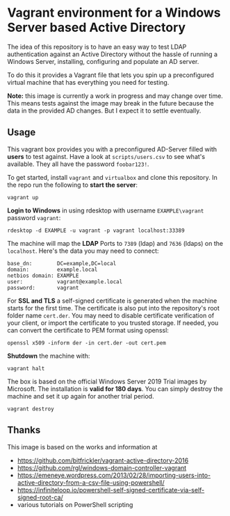 # Vagrant environment for a Windows Server based Active Directory

The idea of this repository is to have an easy way to test LDAP authentication against an Active Directory without the hassle of running a Windows Server, installing, configuring and populate an AD server.

To do this it provides a Vagrant file that lets you spin up a preconfigured virtual machine that has everything you need for testing.

**Note:** this image is currently a work in progress and may change over time. This means tests against the image may break in the future because the data in the provided AD changes. But I expect it to settle eventually.

## Usage

This vagrant box provides you with a preconfigured AD-Server filled with **users** to test against. Have a look at `scripts/users.csv` to see what's available. They all have the password `foobar123!`.

To get started, install `vagrant` and `virtualbox` and clone this repository. In the repo run the following to **start the server**:

    vagrant up

**Login to Windows** in using rdesktop with username `EXAMPLE\vagrant` password `vagrant`:

    rdesktop -d EXAMPLE -u vagrant -p vagrant localhost:33389

The machine will map the **LDAP** Ports to `7389` (ldap) and `7636` (ldaps) on the `localhost`. Here's the data you may need to connect:

    base_dn:        DC=example,DC=local
    domain:         example.local
    netbios domain: EXAMPLE
    user:           vagrant@example.local
    password:       vagrant

For **SSL and TLS** a self-signed certificate is generated when the machine starts for the first time. The certificate is also put into the repository's root folder name `cert.der`. You may need to disable certificate verification of your client, or import the certificate to you trusted storage. If needed, you can convert the certificate to PEM format using openssl:

    openssl x509 -inform der -in cert.der -out cert.pem

**Shutdown** the machine with:

    vagrant halt

The box is based on the official Windows Server 2019 Trial images by Microsoft. The installation is **valid for 180 days**. You can simply destroy the machine and set it up again for another trial period.

    vagrant destroy

## Thanks

This image is based on the works and information at

  * https://github.com/bitfrickler/vagrant-active-directory-2016
  * https://github.com/rgl/windows-domain-controller-vagrant
  * https://emeneye.wordpress.com/2013/02/28/importing-users-into-active-directory-from-a-csv-file-using-powershell/
  * https://infiniteloop.io/powershell-self-signed-certificate-via-self-signed-root-ca/
  * various tutorials on PowerShell scripting
